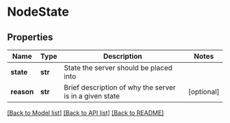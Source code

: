 # NodeState

## Properties
Name | Type | Description | Notes
------------ | ------------- | ------------- | -------------
**state** | **str** | State the server should be placed into | 
**reason** | **str** | Brief description of why the server is in a given state | [optional] 

[[Back to Model list]](../README.md#documentation-for-models) [[Back to API list]](../README.md#documentation-for-api-endpoints) [[Back to README]](../README.md)


